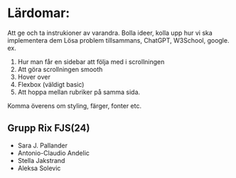 # Lärdomar: 
Att ge och ta instrukioner av varandra. 
Bolla ideer, kolla upp hur vi ska implementera dem
Lösa problem tillsammans, ChatGPT, W3School, google. 
ex. 
1. Hur man får en sidebar att följa med i scrollningen
2. Att göra scrollningen smooth
3. Hover over
4. Flexbox (väldigt basic)
5. Att hoppa mellan rubriker på samma sida. 

Komma överens om styling, färger, fonter etc. 

## Grupp Rix FJS(24)
- Sara J. Pallander
- Antonio-Claudio Andelic
- Stella Jakstrand
- Aleksa Solevic

